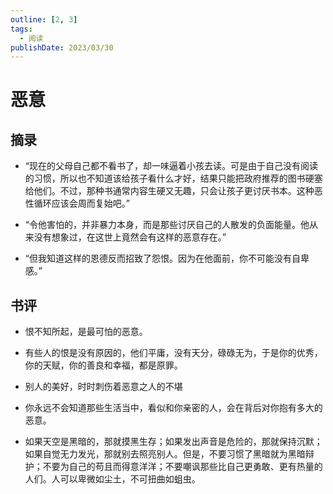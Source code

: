 ```yaml
---
outline: [2, 3]
tags: 
  - 阅读
publishDate: 2023/03/30
---
```


# 恶意


## 摘录

- “现在的父母自己都不看书了，却一味逼着小孩去读。可是由于自己没有阅读的习惯，所以也不知道该给孩子看什么才好，结果只能把政府推荐的图书硬塞给他们。不过，那种书通常内容生硬又无趣，只会让孩子更讨厌书本。这种恶性循环应该会周而复始吧。”

- “令他害怕的，并非暴力本身，而是那些讨厌自己的人散发的负面能量。他从来没有想象过，在这世上竟然会有这样的恶意存在。”

- “但我知道这样的恩德反而招致了怨恨。因为在他面前，你不可能没有自卑感。”



## 书评
- 恨不知所起，是最可怕的恶意。

- 有些人的恨是没有原因的，他们平庸，没有天分，碌碌无为，于是你的优秀，你的天赋，你的善良和幸福，都是原罪。

- 别人的美好，时时刺伤着恶意之人的不堪

- 你永远不会知道那些生活当中，看似和你亲密的人，会在背后对你抱有多大的恶意。

- 如果天空是黑暗的，那就摸黑生存；如果发出声音是危险的，那就保持沉默；如果自觉无力发光，那就别去照亮别人。但是，不要习惯了黑暗就为黑暗辩护；不要为自己的苟且而得意洋洋；不要嘲讽那些比自己更勇敢、更有热量的人们。人可以卑微如尘土，不可扭曲如蛆虫。

